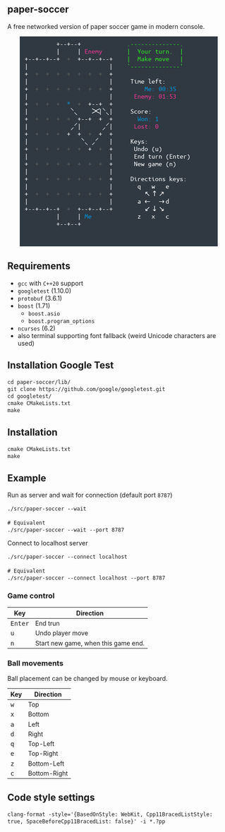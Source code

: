 ## paper-soccer
A free networked version of paper soccer game in modern console.

<p align="center">
<img src="./gallery/screenshot.png" alt="paper-soccer"/>
</p>

## Requirements
- `gcc` with `C++20` support
- `googletest` (1.10.0)
- `protobuf` (3.6.1)
- `boost` (1.71)
    - `boost.asio`
    - `boost.program_options`
- `ncurses` (6.2)
- also terminal supporting font fallback (weird Unicode characters are used)

## Installation Google Test
```
cd paper-soccer/lib/
git clone https://github.com/google/googletest.git
cd googletest/
cmake CMakeLists.txt
make
```

## Installation
```
cmake CMakeLists.txt
make
```

## Example
Run as server and wait for connection (default port `8787`)
```
./src/paper-soccer --wait

# Equivalent
./src/paper-soccer --wait --port 8787
```

Connect to localhost server
```
./src/paper-soccer --connect localhost

# Equivalent
./src/paper-soccer --connect localhost --port 8787
```

### Game control
Key | Direction
--- | ---
<kbd>Enter</kbd> | End trun
<kbd>u</kbd> | Undo player move
<kbd>n</kbd> | Start new game, when this game end.

### Ball movements
Ball placement can be changed by mouse or keyboard.

Key | Direction
--- | ---
<kbd>w</kbd> | Top
<kbd>x</kbd> | Bottom
<kbd>a</kbd> | Left
<kbd>d</kbd> | Right
<kbd>q</kbd> | Top-Left
<kbd>e</kbd> | Top-Right
<kbd>z</kbd> | Bottom-Left
<kbd>c</kbd> | Bottom-Right

## Code style settings
```
clang-format -style='{BasedOnStyle: WebKit, Cpp11BracedListStyle: true, SpaceBeforeCpp11BracedList: false}' -i *.?pp
```